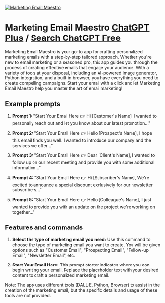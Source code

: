 
[![Marketing Email Maestro](https://files.oaiusercontent.com/file-0dwEe5DYiW2f7FB1cQBpybLE?se=2123-10-20T18%3A47%3A38Z&sp=r&sv=2021-08-06&sr=b&rscc=max-age%3D31536000%2C%20immutable&rscd=attachment%3B%20filename%3D9d40f85c-d27e-48ec-b496-e63b718201bd.png&sig=Tiv6v8HplNOtU8LX1JsnCv8rODTJFPHCXsKy5N8pZJw%3D)](https://chat.openai.com/g/g-o0hTiDE53-marketing-email-maestro)

# Marketing Email Maestro [ChatGPT Plus](https://chat.openai.com/g/g-o0hTiDE53-marketing-email-maestro) / [Search ChatGPT Free](https://gptcall.net/index.html#/?search=Marketing%20Email%20Maestro)

Marketing Email Maestro is your go-to app for crafting personalized marketing emails with a step-by-step tailored approach. Whether you're new to email marketing or a seasoned pro, this app guides you through the process of creating effective emails that engage your audience. With a variety of tools at your disposal, including an AI-powered image generator, Python integration, and a built-in browser, you have everything you need to create compelling campaigns. Start your email with a click and let Marketing Email Maestro help you master the art of email marketing!

## Example prompts

1. **Prompt 1:** "Start Your Email Here 👉 Hi [Customer's Name], I wanted to personally reach out and let you know about our latest promotion..."

2. **Prompt 2:** "Start Your Email Here 👉 Hello [Prospect's Name], I hope this email finds you well. I wanted to introduce our company and the services we offer..."

3. **Prompt 3:** "Start Your Email Here 👉 Dear [Client's Name], I wanted to follow up on our recent meeting and provide you with some additional information..."

4. **Prompt 4:** "Start Your Email Here 👉 Hi [Subscriber's Name], We're excited to announce a special discount exclusively for our newsletter subscribers..."

5. **Prompt 5:** "Start Your Email Here 👉 Hello [Colleague's Name], I just wanted to provide you with an update on the project we're working on together..."

## Features and commands

1. **Select the type of marketing email you need:** Use this command to choose the type of marketing email you want to create. You will be given options such as "Customer Email", "Prospecting Email", "Follow-up Email", "Newsletter Email", etc.

2. **Start Your Email Here:** This prompt starter indicates where you can begin writing your email. Replace the placeholder text with your desired content to craft a personalized marketing email.

Note: The app uses different tools (DALL·E, Python, Browser) to assist in the creation of the marketing email, but the specific details and usage of these tools are not provided.


